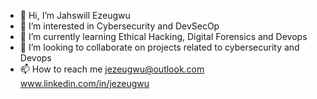 - 👋 Hi, I’m Jahswill Ezeugwu
- 👀 I’m interested in Cybersecurity and DevSecOp
- 🌱 I’m currently learning Ethical Hacking, Digital Forensics and Devops
- 💞️ I’m looking to collaborate on projects related to cybersecurity and Devops
- 📫 How to reach me <jezeugwu@outlook.com> www.linkedin.com/in/jezeugwu

<!---
jezeugwu/jezeugwu is a ✨ special ✨ repository because its `README.md` (this file) appears on your GitHub profile.
You can click the Preview link to take a look at your changes.
--->
